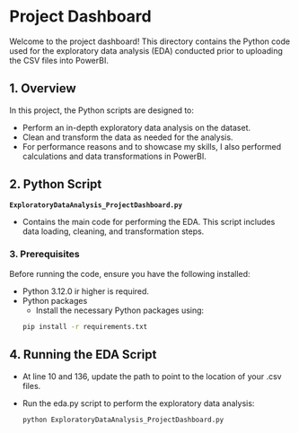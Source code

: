 # Project Dashboard


Welcome to the project dashboard! This directory contains the Python code used for the exploratory data analysis (EDA) conducted prior to uploading the CSV files into PowerBI.

## 1. Overview

In this project, the Python scripts are designed to:
- Perform an in-depth exploratory data analysis on the dataset.
- Clean and transform the data as needed for the analysis.
- For performance reasons and to showcase my skills, I also performed calculations and data transformations in PowerBI.

## 2. Python Script
**`ExploratoryDataAnalysis_ProjectDashboard.py`**  
- Contains the main code for performing the EDA. This script includes data loading, cleaning, and transformation steps.

### 3. Prerequisites

Before running the code, ensure you have the following installed:

- Python 3.12.0 ir higher is required.
- Python packages
  - Install the necessary Python packages using:
   ````bash
  pip install -r requirements.txt   

## 4. Running the EDA Script
- At line 10 and 136, update the path to point to the location of your .csv files.
- Run the eda.py script to perform the exploratory data analysis:

  ````bash
  python ExploratoryDataAnalysis_ProjectDashboard.py


